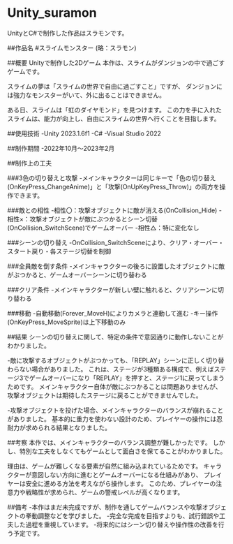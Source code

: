 # Unity_suramon
UnityとC#で制作した作品はスラモンです。

##作品名
#スライムモンスター
(略：スラモン)

##概要
Unityで制作した2Dゲーム
本作は、スライムがダンジョンの中で過ごすゲームです。

スライムの夢は「スライムの世界で自由に過ごすこと」ですが、
ダンジョンには強力なモンスターがいて、外に出ることはできません。

ある日、スライムは「虹のダイヤモンド」を見つけます。
この力を手に入れたスライムは、能力が向上し、自由にスライムの世界へ行くことを目指します。

##使用技術
-Unity 2023.1.6f1
-C#
-Visual Studio 2022

##制作期間
-2022年10月～2023年2月

##制作上の工夫

###3色の切り替えと攻撃
-メインキャラクターは同じキーで「色の切り替え(OnKeyPress_ChangeAnime)」と「攻撃(OnUpKeyPress_Throw)」の両方を操作できます。

###敵との相性
-相性〇：攻撃オブジェクトに敵が消える(OnCollision_Hide)
-相性×：攻撃オブジェクトが敵にぶつかるとシーン切替(OnCollision_SwitchScene)でゲームオーバー
-相性△：特に変化なし

###シーンの切り替え
-OnCollision_SwitchSceneにより、クリア・オーバー・スタート戻り・各ステージ切替を制御

###全員敵を倒す条件
-メインキャラクターの後ろに設置したオブジェクトに敵がぶつかると、ゲームオーバーシーンに切り替わる

###クリア条件
-メインキャラクターが新しい壁に触れると、クリアシーンに切り替わる

###移動
-自動移動(Forever_MoveH)によりカメラと連動して進む
-キー操作(OnKeyPress_MoveSprite)は上下移動のみ

##結果
シーンの切り替えに関して、特定の条件で意図通りに動作しないことがわかりました。

-敵に攻撃するオブジェクトがぶつかっても、「REPLAY」シーンに正しく切り替わらない場合がありました。
これは、ステージが3種類ある構成で、例えばステージ3でゲームオーバーになり「REPLAY」を押すと、ステージ1に戻ってしまうためです。
メインキャラクター自体が敵にぶつかることは問題ありませんが、攻撃オブジェクトは期待したステージに戻ることができませんでした。

-攻撃オブジェクトを投げた場合、メインキャラクターのバランスが崩れることがありました。
基本的に重力を使わない設計のため、プレイヤーの操作には忍耐力が求められる結果となりました。

##考察
本作では、メインキャラクターのバランス調整が難しかったです。
しかし、特別な工夫をしなくてもゲームとして面白さを保てることがわかりました。

理由は、ゲームが難しくなる要素が自然に組み込まれているためです。
キャラクターが意図しない方向に進むとゲームオーバーになる仕組みがあり、
プレイヤーは安全に進める方法を考えながら操作します。
このため、プレイヤーの注意力や戦略性が求められ、ゲームの警戒レベルが高くなります。

##備考
-本作はまだ未完成ですが、制作を通してゲームバランスや攻撃オブジェクトの拳動調整などを学びました。
-完全な完成を目指すよりも、試行錯誤や工夫した過程を重視しています。
-将来的にはシーン切り替えや操作性の改善を行う予定です。
